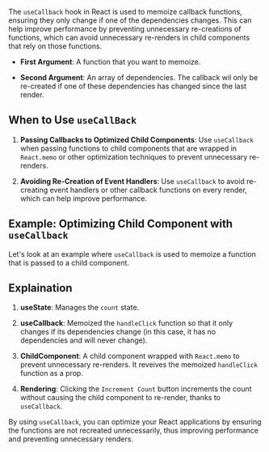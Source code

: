 The `useCallback` hook in React is used to memoize callback functions, ensuring they only change if one of the dependencies changes. This can help improve performance by preventing unnecessary re-creations of functions, which can avoid unnecessary re-renders in child components that rely on those functions.

- **First Argument**: A function that you want to memoize.

- **Second Argument**: An array of dependencies. The callback wil only be re-created if one of these dependencies has changed since the last render.

## When to Use `useCallBack`

1. **Passing Callbacks to Optimized Child Components**: Use `useCallback` when passing functions to child components that are wrapped in `React.memo` or other optimization techniques to prevent unnecessary re-renders.

2. **Avoiding Re-Creation of Event Handlers**: Use `useCallback` to avoid re-creating event handlers or other callback functions on every render, which can help improve performance.

## Example: Optimizing Child Component with `useCallback`
Let's look at an example where `useCallback` is used to memoize a function that is passed to a child component.

## Explaination

1. **useState**: Manages the `count` state.

2. **useCallback**: Memoized the `handleClick` function so that it only changes if its dependencies change (in this case, it has no dependencies and will never change).

3. **ChildComponent**: A child component wrapped with `React.memo` to prevent unnecessary re-renders. It reveives the memoized `handleClick` function as a prop.

4. **Rendering**: Clicking the `Increment Count` button increments the count without causing the child component to re-render, thanks to `useCallback`.


By using `useCallback`, you can optimize your React applications by ensuring the functions are not recreated unnecessarily, thus improving performance and preventing unnecessary renders.
